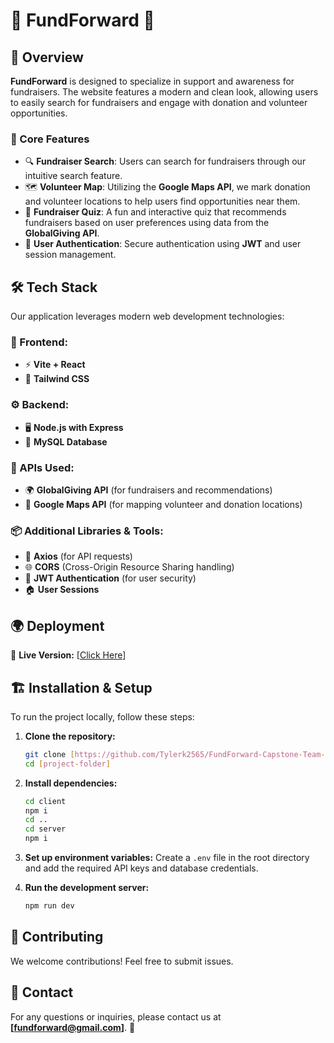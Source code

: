 # 🌟 **FundForward** 🌟

## 📌 Overview
**FundForward** is designed to specialize in support and awareness for fundraisers. The website features a modern and clean look, allowing users to easily search for fundraisers and engage with donation and volunteer opportunities. 

### 🚀 Core Features
- 🔍 **Fundraiser Search**: Users can search for fundraisers through our intuitive search feature.
- 🗺 **Volunteer Map**: Utilizing the **Google Maps API**, we mark donation and volunteer locations to help users find opportunities near them.
- 🧩 **Fundraiser Quiz**: A fun and interactive quiz that recommends fundraisers based on user preferences using data from the **GlobalGiving API**.
- 🔐 **User Authentication**: Secure authentication using **JWT** and user session management.

## 🛠 Tech Stack
Our application leverages modern web development technologies:

### 🎨 Frontend:
- ⚡ **Vite + React**
- 🎨 **Tailwind CSS**

### ⚙️ Backend:
- 🖥 **Node.js with Express**
- 💾 **MySQL Database**

### 🔗 APIs Used:
- 🌍 **GlobalGiving API** (for fundraisers and recommendations)
- 📍 **Google Maps API** (for mapping volunteer and donation locations)

### 📦 Additional Libraries & Tools:
- 🔄 **Axios** (for API requests)
- 🌐 **CORS** (Cross-Origin Resource Sharing handling)
- 🔑 **JWT Authentication** (for user security)
- 🏠 **User Sessions**

## 🌍 Deployment
🚀 **Live Version:** [[Click Here](https://fundforward-capstone-team-3.onrender.com/)]

## 🏗 Installation & Setup
To run the project locally, follow these steps:

1. **Clone the repository:**
   ```sh
   git clone [https://github.com/Tylerk2565/FundForward-Capstone-Team-3.git]
   cd [project-folder]
   ```

2. **Install dependencies:**
   ```sh
   cd client
   npm i
   cd ..
   cd server
   npm i
   ```

3. **Set up environment variables:**
   Create a `.env` file in the root directory and add the required API keys and database credentials.

4. **Run the development server:**
   ```sh
   npm run dev
   ```


## 🤝 Contributing
We welcome contributions! Feel free to submit issues.


## 📧 Contact
For any questions or inquiries, please contact us at **[fundforward@gmail.com]**. 🎯

